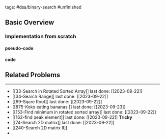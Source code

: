 tags: #dsa/binary-search #unfinished 
## Basic Overview

### Implementation from scratch
#### pseudo-code

#### code

## Related Problems
---
- [[33-Search in Rotated Sorted Array]] last done: [[2023-09-22]]
- [[34-Search Range]] last done: [[2023-09-22]]
- [[69-Sqare Root]] last done: [[2023-09-22]]
- [[875-Koko eating bananas ]] last done: [[2023-09-23]]
- [[153-Find minimum in rotated sorted array]] last done: [[2023-09-22]]
- [[162-find peak element]] last done: [[2023-09-22]] **Tricky**
- [[74-Search 2D matrix]] last done: [[2023-09-22]]
- [[240-Search 2D matrix II]]
- 

